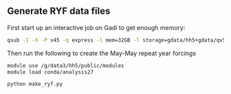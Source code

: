 ## Generate RYF data files

First start up an interactive job on Gadi to get enough memory:

```bash
qsub -I -X -P v45 -q express -l mem=32GB -l storage=gdata/hh5+gdata/qv56+gdata/ik11+gdata/ua8
```

Then run the following to create the May-May repeat year forcings

```bash
module use /g/data3/hh5/public/modules
module load conda/analysis27

python make_ryf.py
```

